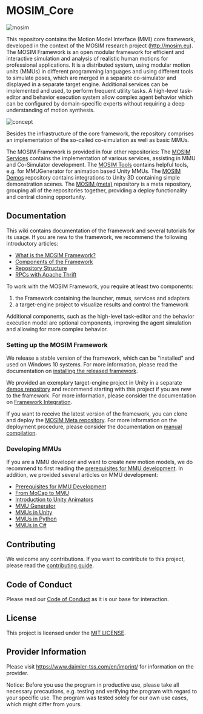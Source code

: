 <!-- SPDX-License-Identifier: MIT -->
# MOSIM_Core

![mosim](https://mosim.eu/____impro/1/onewebmedia/MOSIM%20Logo%20white%20background%20150.png?etag=%221b8a-5c57fd19%22&sourceContentType=image%2Fpng&ignoreAspectRatio&resize=150%2B84&extract=0%2B7%2B149%2B59)


This repository contains the Motion Model Interface (MMI) core framework, developed in the context of the MOSIM research project (http://mosim.eu).
The MOSIM Framework is an open modular framework for efficient and interactive simulation and analysis of realistic human motions for professional applications. It is a distributed system, using modular motion units (MMUs) in different programming languages and using different tools to simulate poses, which are merged in a separate co-simulator and displayed in a separate target engine. Additional services can be implemented and used, to perform frequent utility tasks. A high-level task-editor and behavior execution system allow complex agent behavior which can be configured by domain-specific experts without requiring a deep understanding of motion synthesis. 

![concept](https://mosim.eu/____impro/1/onewebmedia/Artchitecture.png?etag=W%2F%2217ea6-5d566ea0%22&sourceContentType=image%2Fpng&ignoreAspectRatio&resize=845%2B366&extract=20%2B22%2B801%2B334)

Besides the infrastructure of the core framework, the repository comprises an implementation of the so-called co-simulation as well as basic MMUs.

The MOSIM Framework is provided in four other repositories: The [MOSIM Services](https://github.com/Daimler/mosim_services) contains the implementation of various services, assisting in MMU and Co-Simulator development. The [MOSIM Tools](https://github.com/Daimler/mosim_tools) contains helpful tools, e.g. for MMUGenerator for animation based Unity MMUs. 
The [MOSIM Demos](https://github.com/Daimler/unitydemo) repository contains integrations to Unity 3D containing simple demonstration scenes.
The [MOSIM (meta)](https://github.com/Daimler/mosim) repository is a meta repository, grouping all of the repositories together, providing a deploy functionality and central cloning opportunity.

## Documentation

This wiki contains documentation of the framework and several tutorials for its usage. If you are new to the framework, we recommend the following introductory articles:

  * [What is the MOSIM Framework?](./Introduction)
  * [Components of the Framework](./Components-of-the-Framework)
  * [Repository Structure](https://github.com/Daimler/MOSIM_Core/wiki/Repository-Structure)
  * [RPCs with Apache Thrift](./RPCs-with-Apache-Thrift)

To work with the MOSIM Framework, you require at least two components:
1. the Framework containing the launcher, mmus, services and adapters
2. a target-engine project to visualize results and control the framework

Additional components, such as the high-level task-editor and the behavior execution model are optional components, improving the agent simulation and allowing for more complex behavior. 

### Setting up the MOSIM Framework

We release a stable version of the framework, which can be "installed" and used on Windows 10 systems. For more information, please read the documentation on [installing the released framework](https://github.com/Daimler/mosim_core/wiki/InstallPrecompiled). 

We provided an exemplary target-engine project in Unity in a separate [demos repository](https://github.com/Daimler/MOSIM_Demos) and recommend starting with this project if you are new to the framework. For more information, please consider the documentation on [Framework Integration](https://github.com/Daimler/mosim_core/wiki/IntegratingFramework).

If you want to receive the latest version of the framework, you can clone and deploy the [MOSIM Meta repository](https://github.com/Daimler/MOSIM). For more information on the deployment procedure, please consider the documentation on [manual compilation](https://github.com/Daimler/mosim_core/wiki/CompileFramework). 

### Developing MMUs

If you are a MMU developer and want to create new motion models, we do recommend to first reading the [prerequisites for MMU development](https://github.com/Daimler/MOSIM_Core/wiki/What-do-I-need-for-MMU-development%3F). In addition, we provided several articles on MMU development: 

* [Prerequisites for MMU Development](https://github.com/Daimler/MOSIM_Core/wiki/What-do-I-need-for-MMU-development%3F)
* [From MoCap to MMU](https://github.com/Daimler/MOSIM_Core/wiki/From-MoCap-to-MMU)
* [Introduction to Unity Animators](https://github.com/Daimler/MOSIM_Core/wiki/Introduction-to-Unity-Animators)
* [MMU Generator](https://github.com/Daimler/MOSIM_Tools/wiki/MMU-Generator)
* [MMUs in Unity](https://github.com/Daimler/MOSIM_Core/wiki/MMUs-in-Unity)
* [MMUs in Python](https://github.com/Daimler/MOSIM_Core/wiki/MMUs-in-Python)
* [MMUs in C#](https://github.com/Daimler/MOSIM_Core/wiki/MMUs-in-C%23)

## Contributing

We welcome any contributions.
If you want to contribute to this project, please read the [contributing guide](CONTRIBUTING.md).

## Code of Conduct

Please read our [Code of Conduct](https://github.com/Daimler/daimler-foss/blob/master/CODE_OF_CONDUCT.md) as it is our base for interaction.

## License

This project is licensed under the [MIT LICENSE](LICENSE).

## Provider Information

Please visit <https://www.daimler-tss.com/en/imprint/> for information on the provider.

Notice: Before you use the program in productive use, please take all necessary precautions,
e.g. testing and verifying the program with regard to your specific use.
The program was tested solely for our own use cases, which might differ from yours.
